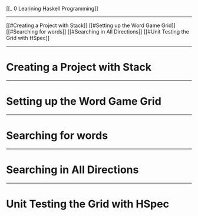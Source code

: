 [[_ 0 Learining Haskell Programming]]

----
[[#Creating a Project with Stack]]
[[#Setting up the Word Game Grid]]
[[#Searching for words]]
[[#Searching in All Directions]]
[[#Unit Testing the Grid with HSpec]]





----

# Creating a Project with Stack














----
# Setting up the Word Game Grid













-----
# Searching for words


















--------
# Searching in All Directions














----
# Unit Testing the Grid with HSpec



















